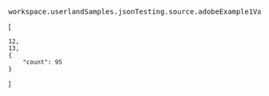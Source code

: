 ### 
<pre>
workspace.userlandSamples.jsonTesting.source.adobeExample1Variant1
</pre>[    12,    13,    {        "count": 95    }]
